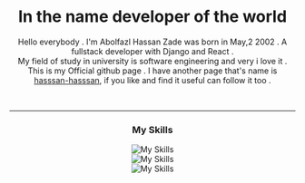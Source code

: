 <div align='center'>
<h1> In the name developer of the world </h1>

Hello everybody . I'm Abolfazl Hassan Zade was born in May,2 2002 .  A fullstack developer with Django and React .<br> My field of study in university is software engineering and very i love it .<br> This is my Official github page . I have another page that's name is <a href="http://github.com/hasssan-hasssan">hasssan-hasssan</a>, if you like and find it useful can follow it too . <br>

<br>

------------------------------------

### My Skills
![My Skills](https://skillicons.dev/icons?i=html,css,bootstrap,tailwind) <br>
![My Skills](https://skillicons.dev/icons?i=react,redux,django,python) <br>
![My Skills](https://skillicons.dev/icons?i=cs,js,git,github) <br>

</div>



